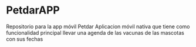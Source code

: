 # PetdarAPP
Repositorio para la app móvil Petdar
Aplicacion móvil nativa que tiene como funcionalidad principal llevar una agenda de las vacunas de las mascotas con sus fechas
